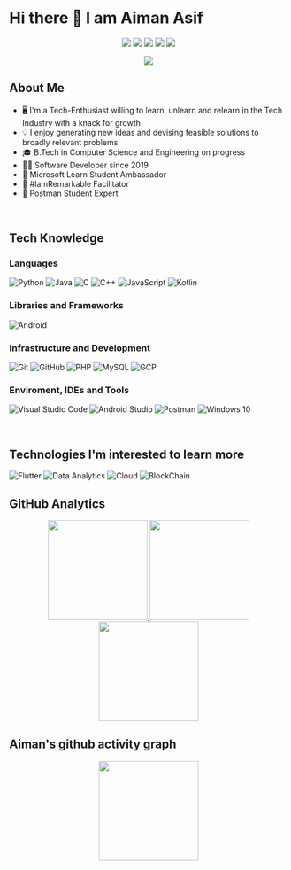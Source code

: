 # Hi there 👋 I am Aiman Asif

<p align="center">
<a href="https://www.linkedin.com/in/aiman-asif"><img src="https://img.shields.io/badge/-Aiman%20Asif-0077B5?style=flat-square&logo=Linkedin&logoColor=white"/></a>
<a href="https://instagram.com/aiman_asif_"><img src="https://img.shields.io/badge/-@aiman_asif_-333333?style=flat-square&logo=instagram"/></a>
<a href="https://discord.com/users/aiman-asif#5888"><img src="https://img.shields.io/badge/-aimanasif-333333?style=flat-square&logo=discord"/></a>
<a href="https://about.me/aimanasif"><img src="https://img.shields.io/badge/-Aiman%20Asif-333333?style=flat-square&logo=aboutme"/></a>
  <a href="https://stackoverflow.com/users/story/17097767"><img src="https://img.shields.io/badge/-Aiman%20Asif-333333?style=flat-square&logo=stackoverflow"/></a>
<p align="center"> <img src="https://komarev.com/ghpvc/?username=aimanasif27&label=Aiman's%20Profile%20Views&color=135429&style=flat"/> </p>

## About Me 

- 🖥️ I'm a Tech-Enthusiast willing to learn, unlearn and relearn in the Tech Industry with a knack for growth
- 💡 I enjoy generating new ideas and devising feasible solutions to broadly relevant problems
- 🎓 B.Tech in Computer Science and Engineering on progress
- 🧑‍💻 Software Developer since 2019
- 💼 Microsoft Learn Student Ambassador
- 💼 #IamRemarkable Facilitator
- 💼 Postman Student Expert

</br>

## Tech Knowledge

### Languages
  ![Python](https://img.shields.io/badge/-Python-333333?style=flat&logo=python)
  ![Java](https://img.shields.io/badge/-Java-333333?style=flat&logo=java&logoColor=7e10cc)
  ![C](https://img.shields.io/badge/-C-333333?style=flat&logo=C&logoColor=7e10cc)
  ![C++](https://img.shields.io/badge/-C++-333333?style=flat&logo=cplusplus&logoColor=7e10cc)
  ![JavaScript](https://img.shields.io/badge/-JavaScript-333333?style=flat&logo=javascript)
  ![Kotlin](https://img.shields.io/badge/-Kotlin-333333?style=flat&logo=kotlin)
  
### Libraries and Frameworks

 ![Android](https://img.shields.io/badge/-Android-333333?style=flat&logo=android)
 
### Infrastructure and Development
  ![Git](https://img.shields.io/badge/-Git-333333?style=flat&logo=git)
  ![GitHub](https://img.shields.io/badge/-GitHub-333333?style=flat&logo=github)
  ![PHP](https://img.shields.io/badge/-PHP-333333?style=flat&logo=php)
  ![MySQL](https://img.shields.io/badge/-MySQL-333333?style=flat&logo=mysql)
  ![GCP](https://img.shields.io/badge/GCP-Google%20Cloud%20Platform-lightgrey?style=flat&logo=cloud)

### Enviroment, IDEs and Tools
  ![Visual Studio Code](https://img.shields.io/badge/-Visual%20Studio%20Code-333333?style=flat&logo=visual-studio-code&logoColor=007ACC)
  ![Android Studio](https://img.shields.io/badge/-Android%20Studio-333333?style=flat&logo=android-studio&logoColor=007ACC)
  ![Postman](https://img.shields.io/badge/-Postman-333333?style=flat&logo=postman)
  ![Windows 10](https://img.shields.io/badge/-windows-333333?style=flat&logo=windows)

</br>

## Technologies I'm interested to learn more 

  ![Flutter](https://img.shields.io/badge/-Flutter-333333?style=flat&logo=flutter&logoColor=42bff5)
  ![Data Analytics](https://img.shields.io/badge/-Data_Analytics-333333?style=flat&logo=python&logoColor=42bff5)
  ![Cloud](https://img.shields.io/badge/-Cloud-333333?style=flat&logo=cloud&logoColor=42bff5)
  ![BlockChain](https://img.shields.io/badge/-BlockChain-333333?style=flat&logo=blockchain&logoColor=42bff5)
</br>

## GitHub Analytics 

<p align="center">
<a href="https://github.com/aimanasif27">
  <img height="180em" src="https://github-readme-stats.vercel.app/api?username=aimanasif27&count_private=true&show_icons=true&theme=merko" />
  <img height="180em" src="https://github-readme-stats-eight-theta.vercel.app/api/top-langs/?username=aimanasif27&theme=merko&layout=compact&langs_count=10&exclude_repo=gamebase&hide=objective-c,c,java" />
  <img align="center" height="180em" src="https://github-readme-streak-stats.herokuapp.com/?user=aimanasif27&theme=merko"/>
</a>
</p>

## Aiman's github activity graph

<p align="center">
<a href="https://github.com/aimanasif27">
  <img align="center" height="180em" src="https://activity-graph.herokuapp.com/graph?username=aimanasif27&theme=xcode"/>
</a>
</p>


